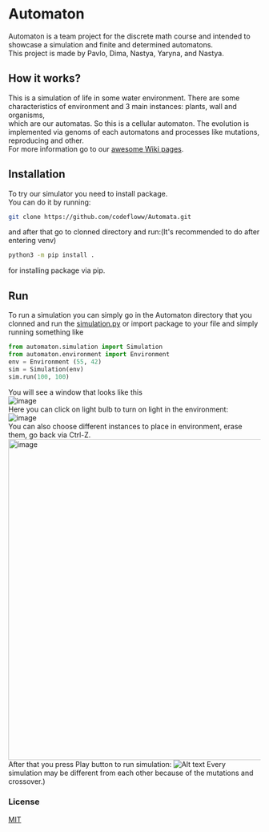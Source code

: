 # Automaton
Automaton is a team project for the discrete math course and intended to showcase a simulation and finite and determined automatons.  
This project is made by Pavlo, Dima, Nastya, Yaryna, and Nastya.

## How it works?
This is a simulation of life in some water environment. There are some characteristics of environment and 3 main instances: plants, wall and organisms,  
which are our automatas. So this is a cellular automaton. The evolution is implemented via genoms of each automatons and processes like mutations, reproducing and other.  
For more information go to our [awesome Wiki pages](https://github.com/codefloww/Automaton/wiki).  

## Installation
To try our simulator you need to install package.  
You can do it by running:
```bash
git clone https://github.com/codefloww/Automata.git
```
and after that go to clonned directory and run:(It's recommended to do after entering venv)
```bash
python3 -m pip install .
```
for installing package via pip.

## Run
To run a simulation you can simply go in the Automaton directory that you clonned and run the [simulation.py](automaton/simulation.py) or import package to your file and simply running something like
```python
from automaton.simulation import Simulation
from automaton.environment import Environment
env = Environment (55, 42)
sim = Simulation(env)
sim.run(100, 100)
```
You will see a window that looks like this  
![image](https://user-images.githubusercontent.com/90351072/172068831-82bdd030-a719-48ad-a551-c3db273bf288.png)  
Here you can click on light bulb to turn on light in the environment:  
![image](https://user-images.githubusercontent.com/90351072/172068706-4564ae58-13dd-44d4-ae37-43eeb87eeabf.png)  
You can also choose different instances to place in environment, erase them, go back via Ctrl-Z.  
<img width="640" alt="image" src="https://user-images.githubusercontent.com/90351072/172069046-ae76a72a-3278-4aba-a960-abd9d2fd323c.png">  
After that you press Play button to run simulation: 
![Alt text](https://github.com/codefloww/Automaton/images/example.gif)
Every simulation may be different from each other because of the mutations and crossover.)

### License
[MIT](LICENSE)

